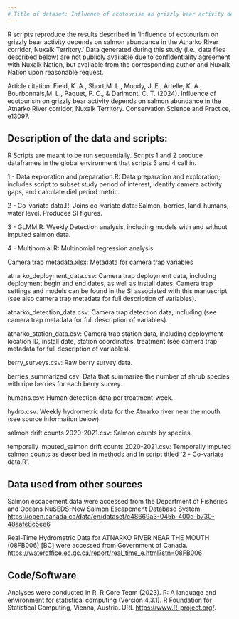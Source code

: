 ```yaml
---
# Title of dataset: Influence of ecotourism on grizzly bear activity depends on salmon abundance in the Atnarko River corridor, Nuxalk Territory
---
```


R scripts reproduce the results described in 'Influence of ecotourism on grizzly bear activity depends on salmon abundance in the Atnarko River corridor, Nuxalk Territory.' Data generated during this study (i.e., data files described below) are not publicly available due to confidentiality agreement with Nuxalk Nation, but available from the corresponding author and Nuxalk Nation upon reasonable request.

Article citation: Field, K. A., Short,M. L., Moody, J. E., Artelle, K. A., Bourbonnais,M. L., Paquet, P. C., & Darimont, C. T. (2024). Influence of ecotourism on grizzly bear activity depends on salmon abundance in the Atnarko River corridor, Nuxalk Territory. Conservation Science and Practice, e13097.

## Description of the data and scripts:
R Scripts are meant to be run sequentially. Scripts 1 and 2 produce dataframes in the global environment that scripts 3 and 4 call in. 

1 - Data exploration and preparation.R:
Data preparation and exploration; includes script to subset study period of interest, identify camera activity gaps, and calculate diel period metric. 

2 - Co-variate data.R:
Joins co-variate data: Salmon, berries, land-humans, water level.
Produces SI figures. 

3 - GLMM.R:
Weekly Detection analysis, including models with and without imputed salmon data. 

4 - Multinomial.R:
Multinomial regression analysis

Camera trap metadata.xlsx:
Metadata for camera trap variables

atnarko_deployment_data.csv:
Camera trap deployment data, including deployment begin and end dates, as well as install dates. Camera trap settings and models can be found in the SI associated with this manuscript (see also camera trap metadata for full description of variables).

atnarko_detection_data.csv:
Camera trap detection data, including (see camera trap metadata for full description of variables). 

atnarko_station_data.csv:
Camera trap station data, including deployment location ID, install date, station coordinates, treatment (see camera trap metadata for full description of variables). 

berry_surveys.csv: 
Raw berry survey data.

berries_summarized.csv:
Data that summarize the number of shrub species with ripe berries for each berry survey. 

humans.csv:
Human detection data per treatment-week. 

hydro.csv:
Weekly hydrometric data for the Atnarko river near the mouth (see source information below). 

salmon drift counts 2020-2021.csv:
Salmon counts by species.

temporally imputed_salmon drift counts 2020-2021.csv:
Temporally imputed salmon counts as described in methods and in script titled '2 - Co-variate data.R'. 

## Data used from other sources
Salmon escapement data were accessed from the Department of Fisheries and Oceans NuSEDS-New Salmon Escapement Database System. https://open.canada.ca/data/en/dataset/c48669a3-045b-400d-b730-48aafe8c5ee6

Real-Time Hydrometric Data for ATNARKO RIVER NEAR THE MOUTH (08FB006) [BC] were accessed from Government of Canada.
https://wateroffice.ec.gc.ca/report/real_time_e.html?stn=08FB006 

## Code/Software
Analyses were conducted in R.
R Core Team (2023). R: A language and environment for statistical
computing (Version 4.3.1). R Foundation for Statistical Computing, Vienna, Austria.
URL https://www.R-project.org/.
